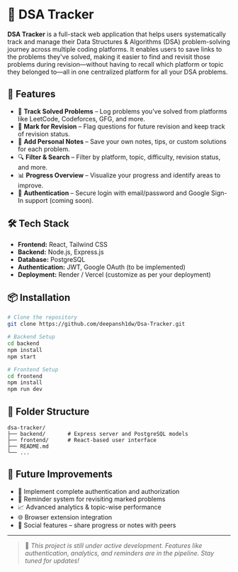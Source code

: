 # 🧠 DSA Tracker

**DSA Tracker** is a full-stack web application that helps users systematically track and manage their Data Structures & Algorithms (DSA) problem-solving journey across multiple coding platforms.
It enables users to save links to the problems they've solved, making it easier to find and revisit those problems during revision—without having to recall which platform or topic they belonged to—all in one centralized platform for all your DSA problems.

## 🚀 Features

- 📌 **Track Solved Problems** – Log problems you've solved from platforms like LeetCode, Codeforces, GFG, and more.
- 🔁 **Mark for Revision** – Flag questions for future revision and keep track of revision status.
- 📝 **Add Personal Notes** – Save your own notes, tips, or custom solutions for each problem.
- 🔍 **Filter & Search** – Filter by platform, topic, difficulty, revision status, and more.
- 📊 **Progress Overview** – Visualize your progress and identify areas to improve.
- 🔐 **Authentication** – Secure login with email/password and Google Sign-In support (coming soon).

## 🛠️ Tech Stack

- **Frontend:** React, Tailwind CSS
- **Backend:** Node.js, Express.js
- **Database:** PostgreSQL
- **Authentication:** JWT, Google OAuth (to be implemented)
- **Deployment:** Render / Vercel (customize as per your deployment)

## 📦 Installation

```bash
# Clone the repository
git clone https://github.com/deepansh1dw/Dsa-Tracker.git

# Backend Setup
cd backend
npm install
npm start

# Frontend Setup
cd frontend
npm install
npm run dev
```

## 📂 Folder Structure

```
dsa-tracker/
├── backend/       # Express server and PostgreSQL models
├── frontend/      # React-based user interface
├── README.md
└── ...
```

## 📌 Future Improvements

- 🔐 Implement complete authentication and authorization
- 🔔 Reminder system for revisiting marked problems  
- 📈 Advanced analytics & topic-wise performance  
- 🌐 Browser extension integration  
- 👥 Social features – share progress or notes with peers

---

> 🚧 *This project is still under active development. Features like authentication, analytics, and reminders are in the pipeline. Stay tuned for updates!*

